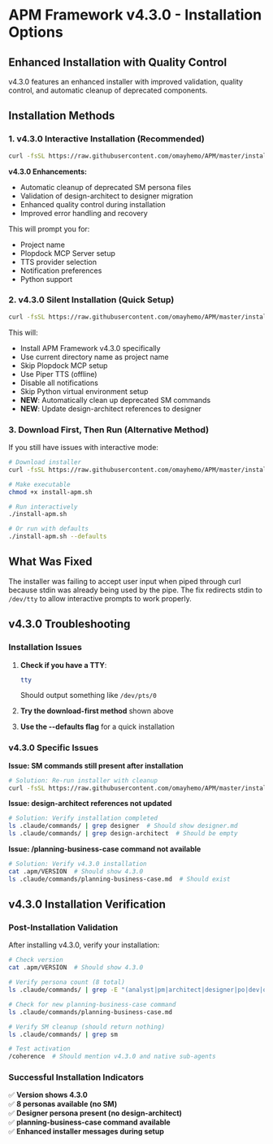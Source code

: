 # APM Framework v4.3.0 - Installation Options

## Enhanced Installation with Quality Control

v4.3.0 features an enhanced installer with improved validation, quality control, and automatic cleanup of deprecated components.

## Installation Methods

### 1. v4.3.0 Interactive Installation (Recommended)
```bash
curl -fsSL https://raw.githubusercontent.com/omayhemo/APM/master/install.sh | bash
```

**v4.3.0 Enhancements:**
- Automatic cleanup of deprecated SM persona files
- Validation of design-architect to designer migration
- Enhanced quality control during installation
- Improved error handling and recovery

This will prompt you for:
- Project name
- Plopdock MCP Server setup
- TTS provider selection
- Notification preferences
- Python support

### 2. v4.3.0 Silent Installation (Quick Setup)
```bash
curl -fsSL https://raw.githubusercontent.com/omayhemo/APM/master/install.sh | bash -s -- --version 4.3.0 --defaults
```

This will:
- Install APM Framework v4.3.0 specifically
- Use current directory name as project name
- Skip Plopdock MCP setup
- Use Piper TTS (offline)
- Disable all notifications
- Skip Python virtual environment setup
- **NEW**: Automatically clean up deprecated SM commands
- **NEW**: Update design-architect references to designer

### 3. Download First, Then Run (Alternative Method)
If you still have issues with interactive mode:

```bash
# Download installer
curl -fsSL https://raw.githubusercontent.com/omayhemo/APM/master/install.sh -o install-apm.sh

# Make executable
chmod +x install-apm.sh

# Run interactively
./install-apm.sh

# Or run with defaults
./install-apm.sh --defaults
```

## What Was Fixed

The installer was failing to accept user input when piped through curl because stdin was already being used by the pipe. The fix redirects stdin to `/dev/tty` to allow interactive prompts to work properly.

## v4.3.0 Troubleshooting

### Installation Issues

1. **Check if you have a TTY**:
   ```bash
   tty
   ```
   Should output something like `/dev/pts/0`

2. **Try the download-first method** shown above

3. **Use the --defaults flag** for a quick installation

### v4.3.0 Specific Issues

**Issue: SM commands still present after installation**
```bash
# Solution: Re-run installer with cleanup
curl -fsSL https://raw.githubusercontent.com/omayhemo/APM/master/install.sh | bash -s -- --version 4.3.0 --force-cleanup
```

**Issue: design-architect references not updated**
```bash
# Solution: Verify installation completed
ls .claude/commands/ | grep designer  # Should show designer.md
ls .claude/commands/ | grep design-architect  # Should be empty
```

**Issue: /planning-business-case command not available**
```bash
# Solution: Verify v4.3.0 installation
cat .apm/VERSION  # Should show 4.3.0
ls .claude/commands/planning-business-case.md  # Should exist
```

## v4.3.0 Installation Verification

### Post-Installation Validation

After installing v4.3.0, verify your installation:

```bash
# Check version
cat .apm/VERSION  # Should show 4.3.0

# Verify persona count (8 total)
ls .claude/commands/ | grep -E "(analyst|pm|architect|designer|po|dev|qa|subtask)" | wc -l

# Check for new planning-business-case command
ls .claude/commands/planning-business-case.md

# Verify SM cleanup (should return nothing)
ls .claude/commands/ | grep sm

# Test activation
/coherence  # Should mention v4.3.0 and native sub-agents
```

### Successful Installation Indicators

✅ **Version shows 4.3.0**  
✅ **8 personas available (no SM)**  
✅ **Designer persona present (no design-architect)**  
✅ **planning-business-case command available**  
✅ **Enhanced installer messages during setup**